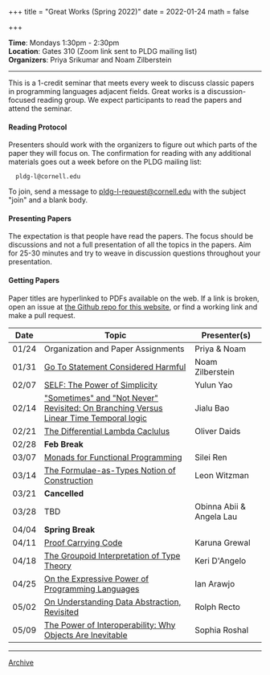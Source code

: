 +++
title = "Great Works (Spring 2022)"
date = 2022-01-24
math = false

+++

**Time**: Mondays 1:30pm - 2:30pm <br/>
**Location**: Gates 310 (Zoom link sent to PLDG mailing list) <br/>
**Organizers**: Priya Srikumar and Noam Zilberstein <br/>

---

This is a 1-credit seminar that meets every week to discuss classic papers in
programming languages adjacent fields.
Great works is a discussion-focused reading group. We expect participants to
read the papers and attend the seminar.

#### Reading Protocol
Presenters should work with the organizers to figure out which parts of the paper
they will focus on.
The confirmation for reading with any additional materials goes out a week before
on the PLDG mailing list:

      pldg-l@cornell.edu

To join, send a message to [pldg-l-request@cornell.edu][join-pldg] with the
subject "join" and a blank body.

#### Presenting Papers

The expectation is that people have read the papers.
The focus should be discussions and not a full presentation of all the topics
in the papers.
Aim for 25-30 minutes and try to weave in discussion questions throughout
your presentation.

#### Getting Papers

Paper titles are hyperlinked to PDFs available on the web. If a link is broken,
open an issue at [the Github repo for this
website](https://github.com/cornell-pl/pl.cs.cornell.edu/issues), or find
a working link and make a pull request.


| Date            | Topic       | Presenter(s) |
|-----------------|-------------|-----------|
| 01/24 | Organization and Paper Assignments | Priya & Noam |
| 01/31 | [Go To Statement Considered Harmful](https://homepages.cwi.nl/~storm/teaching/reader/Dijkstra68.pdf) | Noam Zilberstein |
| 02/07 | [SELF: The Power of Simplicity](https://bibliography.selflanguage.org/_static/self-power.pdf) | Yulun Yao |
| 02/14 | ["Sometimes" and "Not Never" Revisited: On Branching Versus Linear Time Temporal logic](https://dl.acm.org/doi/10.1145/4904.4999) | Jialu Bao |L
| 02/21 | [The Differential Lambda Caclulus](https://www.sciencedirect.com/science/article/pii/S030439750300392X) | Oliver Daids |
| 02/28 | **Feb Break** |  |
| 03/07 | [Monads for Functional Programming](https://link.springer.com/chapter/10.1007/978-3-662-02880-3_8) | Silei Ren |
| 03/14 | [The Formulae-as-Types Notion of Construction](https://www.cs.cmu.edu/~crary/819-f09/Howard80.pdf) | Leon Witzman |
| 03/21 | **Cancelled** |
| 03/28 | TBD | Obinna Abii & Angela Lau |
| 04/04 | **Spring Break** | |
| 04/11 | [Proof Carrying Code](https://dl.acm.org/doi/10.1145/263699.263712) | Karuna Grewal |
| 04/18 | [The Groupoid Interpretation of Type Theory](http://nlab-pages.s3.us-east-2.amazonaws.com/nlab/files/HofmannStreicherGroupoidInterpretation.pdf) | Keri D'Angelo |
| 04/25 | [On the Expressive Power of Programming Languages](https://www.sciencedirect.com/science/article/pii/016764239190036W) | Ian Arawjo |
| 05/02 | [On Understanding Data Abstraction, Revisited](https://www.cs.utexas.edu/~wcook/Drafts/2009/essay.pdf) | Rolph Recto |
| 05/09 | [The Power of Interoperability: Why Objects Are Inevitable](https://www.cs.cmu.edu/~aldrich/papers/objects-essay.pdf) | Sophia Roshal |


---

[Archive](../)

[join-pldg]: mailto:pldg-l-request@cornell.edu?subject=join
[zoom]: https://example.com/
[passkey]: https://www.library.cornell.edu/services/apps/passkey
